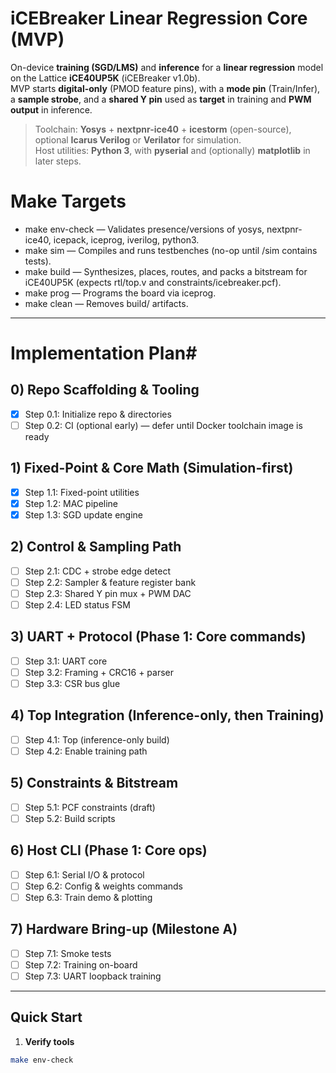 # iCEBreaker Linear Regression Core (MVP)

On-device **training (SGD/LMS)** and **inference** for a **linear regression** model on the Lattice **iCE40UP5K** (iCEBreaker v1.0b).  
MVP starts **digital-only** (PMOD feature pins), with a **mode pin** (Train/Infer), a **sample strobe**, and a **shared Y pin** used as **target** in training and **PWM output** in inference.

> Toolchain: **Yosys** + **nextpnr-ice40** + **icestorm** (open-source), optional **Icarus Verilog** or **Verilator** for simulation.  
> Host utilities: **Python 3**, with **pyserial** and (optionally) **matplotlib** in later steps.

# Make Targets
* make env-check — Validates presence/versions of yosys, nextpnr-ice40, icepack, iceprog, iverilog, python3.
* make sim — Compiles and runs testbenches (no-op until /sim contains tests).
* make build — Synthesizes, places, routes, and packs a bitstream for iCE40UP5K (expects rtl/top.v and constraints/icebreaker.pcf).
* make prog — Programs the board via iceprog.
* make clean — Removes build/ artifacts.

---

# Implementation Plan#

## 0) Repo Scaffolding & Tooling
- [x] Step 0.1: Initialize repo & directories
- [ ] Step 0.2: CI (optional early) — defer until Docker toolchain image is ready

## 1) Fixed-Point & Core Math (Simulation-first)
- [x] Step 1.1: Fixed-point utilities
- [x] Step 1.2: MAC pipeline
- [x] Step 1.3: SGD update engine

## 2) Control & Sampling Path
- [ ] Step 2.1: CDC + strobe edge detect
- [ ] Step 2.2: Sampler & feature register bank
- [ ] Step 2.3: Shared Y pin mux + PWM DAC
- [ ] Step 2.4: LED status FSM

## 3) UART + Protocol (Phase 1: Core commands)
- [ ] Step 3.1: UART core
- [ ] Step 3.2: Framing + CRC16 + parser
- [ ] Step 3.3: CSR bus glue

## 4) Top Integration (Inference-only, then Training)
- [ ] Step 4.1: Top (inference-only build)
- [ ] Step 4.2: Enable training path

## 5) Constraints & Bitstream
- [ ] Step 5.1: PCF constraints (draft)
- [ ] Step 5.2: Build scripts

## 6) Host CLI (Phase 1: Core ops)
- [ ] Step 6.1: Serial I/O & protocol
- [ ] Step 6.2: Config & weights commands
- [ ] Step 6.3: Train demo & plotting

## 7) Hardware Bring-up (Milestone A)
- [ ] Step 7.1: Smoke tests
- [ ] Step 7.2: Training on-board
- [ ] Step 7.3: UART loopback training

---

## Quick Start

1) **Verify tools**
```bash
make env-check
```